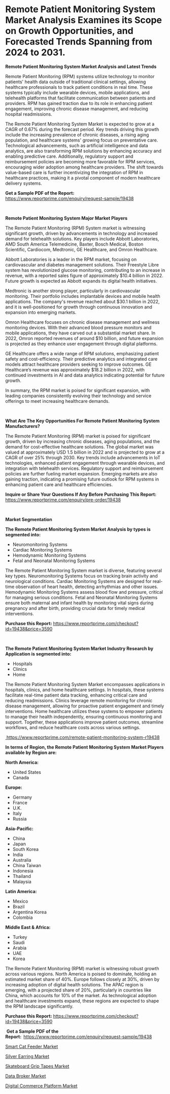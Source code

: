 <p><h1>Remote Patient Monitoring System Market Analysis Examines its Scope on Growth Opportunities, and Forecasted Trends Spanning from 2024 to 2031.</h1></p><p><strong>Remote Patient Monitoring System Market Analysis and Latest Trends</strong></p>
<p><p>Remote Patient Monitoring (RPM) systems utilize technology to monitor patients' health data outside of traditional clinical settings, allowing healthcare professionals to track patient conditions in real time. These systems typically include wearable devices, mobile applications, and telehealth platforms that facilitate communication between patients and providers. RPM has gained traction due to its role in enhancing patient engagement, improving chronic disease management, and reducing hospital readmissions.</p><p>The Remote Patient Monitoring System Market is expected to grow at a CAGR of 0.67% during the forecast period. Key trends driving this growth include the increasing prevalence of chronic diseases, a rising aging population, and healthcare systems' growing focus on preventative care. Technological advancements, such as artificial intelligence and data analytics, are also transforming RPM solutions by enhancing accuracy and enabling predictive care. Additionally, regulatory support and reimbursement policies are becoming more favorable for RPM services, encouraging wider adoption among healthcare providers. The shift towards value-based care is further incentivizing the integration of RPM in healthcare practices, making it a pivotal component of modern healthcare delivery systems.</p></p>
<p><strong>Get a Sample PDF of the Report:&nbsp;</strong> <a href="https://www.reportprime.com/enquiry/request-sample/19438?utm_campaign=1843&utm_medium=2&utm_source=Github&utm_content=ia&utm_term=23112024&utm_id=remote-patient-monitoring-system">https://www.reportprime.com/enquiry/request-sample/19438</a></p>
<p>&nbsp;</p>
<p><strong>Remote Patient Monitoring System Major Market Players</strong></p>
<p><p>The Remote Patient Monitoring (RPM) System market is witnessing significant growth, driven by advancements in technology and increased demand for telehealth solutions. Key players include Abbott Laboratories, AMD South America Telemedicine, Baxter, Bosch Medical, Boston Scientific, Cardiocom, Medtronic, GE Healthcare, and Omron Healthcare.</p><p>Abbott Laboratories is a leader in the RPM market, focusing on cardiovascular and diabetes management solutions. Their Freestyle Libre system has revolutionized glucose monitoring, contributing to an increase in revenue, with a reported sales figure of approximately $10.4 billion in 2022. Future growth is expected as Abbott expands its digital health initiatives.</p><p>Medtronic is another strong player, particularly in cardiovascular monitoring. Their portfolio includes implantable devices and mobile health applications. The company's revenue reached about $30.1 billion in 2022, and it is well-positioned for growth through continuous innovation and expansion into emerging markets.</p><p>Omron Healthcare focuses on chronic disease management and wellness monitoring devices. With their advanced blood pressure monitors and mobile applications, they have carved out a substantial market share. In 2022, Omron reported revenues of around $10 billion, and future expansion is projected as they enhance user engagement through digital platforms.</p><p>GE Healthcare offers a wide range of RPM solutions, emphasizing patient safety and cost-efficiency. Their predictive analytics and integrated care models attract healthcare providers seeking to improve outcomes. GE Healthcare’s revenue was approximately $18.2 billion in 2022, with continued investments in AI and data analytics indicating potential for future growth.</p><p>In summary, the RPM market is poised for significant expansion, with leading companies consistently evolving their technology and service offerings to meet increasing healthcare demands.</p></p>
<p>&nbsp;</p>
<p><strong>What Are The Key Opportunities For Remote Patient Monitoring System Manufacturers?</strong></p>
<p><p>The Remote Patient Monitoring (RPM) market is poised for significant growth, driven by increasing chronic diseases, aging populations, and the demand for cost-effective healthcare solutions. The global market was valued at approximately USD 1.5 billion in 2022 and is projected to grow at a CAGR of over 25% through 2030. Key trends include advancements in IoT technologies, enhanced patient engagement through wearable devices, and integration with telehealth services. Regulatory support and reimbursement policies are further fueling market expansion. Emerging markets are also gaining traction, indicating a promising future outlook for RPM systems in enhancing patient care and healthcare efficiencies.</p></p>
<p><strong>Inquire or Share Your Questions If Any Before Purchasing This Report:</strong> <a href="https://www.reportprime.com/enquiry/pre-order/19438?utm_campaign=1843&utm_medium=2&utm_source=Github&utm_content=ia&utm_term=23112024&utm_id=remote-patient-monitoring-system">https://www.reportprime.com/enquiry/pre-order/19438</a></p>
<p>&nbsp;</p>
<p><strong>Market Segmentation</strong></p>
<p><strong>The Remote Patient Monitoring System Market Analysis by types is segmented into:</strong></p>
<p><ul><li>Neuromonitoring Systems</li><li>Cardiac Monitoring Systems</li><li>Hemodynamic Monitoring Systems</li><li>Fetal and Neonatal Monitoring Systems</li></ul></p>
<p><p>The Remote Patient Monitoring System market is diverse, featuring several key types. Neuromonitoring Systems focus on tracking brain activity and neurological conditions. Cardiac Monitoring Systems are designed for real-time observation of heart health, detecting arrhythmias and other issues. Hemodynamic Monitoring Systems assess blood flow and pressure, critical for managing serious conditions. Fetal and Neonatal Monitoring Systems ensure both maternal and infant health by monitoring vital signs during pregnancy and after birth, providing crucial data for timely medical interventions.</p></p>
<p><strong>Purchase this Report:&nbsp;</strong><a href="https://www.reportprime.com/checkout?id=19438&price=3590&utm_campaign=1843&utm_medium=2&utm_source=Github&utm_content=ia&utm_term=23112024&utm_id=remote-patient-monitoring-system">https://www.reportprime.com/checkout?id=19438&price=3590</a></p>
<p>&nbsp;</p>
<p><strong>The Remote Patient Monitoring System Market Industry Research by Application is segmented into:</strong></p>
<p><ul><li>Hospitals</li><li>Clinics</li><li>Home</li></ul></p>
<p><p>The Remote Patient Monitoring System Market encompasses applications in hospitals, clinics, and home healthcare settings. In hospitals, these systems facilitate real-time patient data tracking, enhancing critical care and reducing readmissions. Clinics leverage remote monitoring for chronic disease management, allowing for proactive patient engagement and timely interventions. Home healthcare utilizes these systems to empower patients to manage their health independently, ensuring continuous monitoring and support. Together, these applications improve patient outcomes, streamline workflows, and reduce healthcare costs across various settings.</p></p>
<p><a href="https://www.reportprime.com/remote-patient-monitoring-system-r19438?utm_campaign=1843&utm_medium=2&utm_source=Github&utm_content=ia&utm_term=23112024&utm_id=remote-patient-monitoring-system">&nbsp;https://www.reportprime.com/remote-patient-monitoring-system-r19438</a></p>
<p><strong>In terms of Region, the Remote Patient Monitoring System Market Players available by Region are:</strong></p>
<p>
    <p> <strong> North America: </strong>
        <ul>
            <li>United States</li>
            <li>Canada</li>
        </ul>
        </p> 
    <p> <strong> Europe: </strong>
        <ul>
            <li>Germany</li>
            <li>France</li>
            <li>U.K.</li>
            <li>Italy</li>
            <li>Russia</li>
        </ul>
        </p> 
    <p> <strong> Asia-Pacific: </strong>
        <ul>
            <li>China</li>
            <li>Japan</li>
            <li>South Korea</li>
            <li>India</li>
            <li>Australia</li>
            <li>China Taiwan</li>
            <li>Indonesia</li>
            <li>Thailand</li>
            <li>Malaysia</li>
        </ul>
        </p> 
    <p> <strong> Latin America: </strong>
        <ul>
            <li>Mexico</li>
            <li>Brazil</li>
            <li>Argentina Korea</li>
            <li>Colombia</li>
        </ul>
        </p> 
    <p> <strong> Middle East & Africa: </strong>
        <ul>
            <li>Turkey</li>
            <li>Saudi</li>
            <li>Arabia</li>
            <li>UAE</li>
            <li>Korea</li>
        </ul>
    </p>
    </p>
<p><p>The Remote Patient Monitoring (RPM) market is witnessing robust growth across various regions. North America is poised to dominate, holding an estimated market share of 40%. Europe follows closely at 30%, driven by increasing adoption of digital health solutions. The APAC region is emerging, with a projected share of 20%, particularly in countries like China, which accounts for 10% of the market. As technological adoption and healthcare investments expand, these regions are expected to shape the RPM landscape significantly.</p></p>
<p><strong>Purchase this Report: </strong><a href="https://www.reportprime.com/checkout?id=19438&price=3590&utm_campaign=1843&utm_medium=2&utm_source=Github&utm_content=ia&utm_term=23112024&utm_id=remote-patient-monitoring-system">https://www.reportprime.com/checkout?id=19438&price=3590</a></p>
<p>&nbsp;<strong>Get a Sample PDF of the Report:&nbsp;&nbsp;</strong><a href="https://www.reportprime.com/enquiry/request-sample/19438?utm_campaign=1843&utm_medium=2&utm_source=Github&utm_content=ia&utm_term=23112024&utm_id=remote-patient-monitoring-system">https://www.reportprime.com/enquiry/request-sample/19438</a></p>
<p><strong></strong></p>
<p><p><a href="https://www.linkedin.com/pulse/exploring-smart-cat-feeder-market-dynamics-projected-cagr-yqa7e?utm_campaign=1843&utm_medium=2&utm_source=Github&utm_content=ia&utm_term=23112024&utm_id=remote-patient-monitoring-system">Smart Cat Feeder Market</a></p><p><a href="https://www.linkedin.com/pulse/silver-earring-market-analysis-indicates-favorable-growth-ugdte?utm_campaign=1843&utm_medium=2&utm_source=Github&utm_content=ia&utm_term=23112024&utm_id=remote-patient-monitoring-system">Silver Earring Market</a></p><p><a href="https://www.linkedin.com/pulse/in-depth-analysis-skateboard-grip-tapes-market-projected-ed0ve?utm_campaign=1843&utm_medium=2&utm_source=Github&utm_content=ia&utm_term=23112024&utm_id=remote-patient-monitoring-system">Skateboard Grip Tapes Market</a></p><p><a href="https://issuu.com/reportprime-2/docs/data-broker-market-size-2030.pptx_3ef7e8d0c51db0?utm_campaign=1843&utm_medium=2&utm_source=Github&utm_content=ia&utm_term=23112024&utm_id=remote-patient-monitoring-system">Data Broker Market</a></p><p><a href="https://issuu.com/reportprime-2/docs/digital-commerce-platform-market-si_508788db93a58e?utm_campaign=1843&utm_medium=2&utm_source=Github&utm_content=ia&utm_term=23112024&utm_id=remote-patient-monitoring-system">Digital Commerce Platform Market</a></p></p>